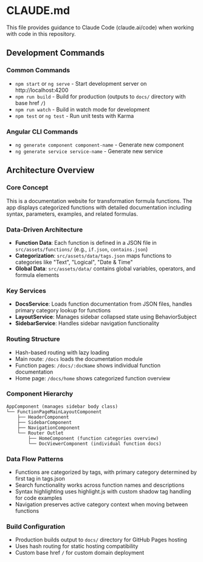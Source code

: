 # CLAUDE.md

This file provides guidance to Claude Code (claude.ai/code) when working with code in this repository.

## Development Commands

### Common Commands
- `npm start` or `ng serve` - Start development server on http://localhost:4200
- `npm run build` - Build for production (outputs to `docs/` directory with base href `/`)
- `npm run watch` - Build in watch mode for development
- `npm test` or `ng test` - Run unit tests with Karma

### Angular CLI Commands
- `ng generate component component-name` - Generate new component
- `ng generate service service-name` - Generate new service

## Architecture Overview

### Core Concept
This is a documentation website for transformation formula functions. The app displays categorized functions with detailed documentation including syntax, parameters, examples, and related formulas.

### Data-Driven Architecture
- **Function Data**: Each function is defined in a JSON file in `src/assets/functions/` (e.g., `if.json`, `contains.json`)
- **Categorization**: `src/assets/data/tags.json` maps functions to categories like "Text", "Logical", "Date & Time"
- **Global Data**: `src/assets/data/` contains global variables, operators, and formula elements

### Key Services
- **DocsService**: Loads function documentation from JSON files, handles primary category lookup for functions
- **LayoutService**: Manages sidebar collapsed state using BehaviorSubject
- **SidebarService**: Handles sidebar navigation functionality

### Routing Structure
- Hash-based routing with lazy loading
- Main route: `/docs` loads the documentation module
- Function pages: `/docs/:docName` shows individual function documentation
- Home page: `/docs/home` shows categorized function overview

### Component Hierarchy
```
AppComponent (manages sidebar body class)
└── FunctionPageMainLayoutComponent
    ├── HeaderComponent
    ├── SidebarComponent
    ├── NavigationComponent
    └── Router Outlet
        ├── HomeComponent (function categories overview)
        └── DocViewerComponent (individual function docs)
```

### Data Flow Patterns
- Functions are categorized by tags, with primary category determined by first tag in tags.json
- Search functionality works across function names and descriptions
- Syntax highlighting uses highlight.js with custom shadow tag handling for code examples
- Navigation preserves active category context when moving between functions

### Build Configuration
- Production builds output to `docs/` directory for GitHub Pages hosting
- Uses hash routing for static hosting compatibility
- Custom base href `/` for custom domain deployment